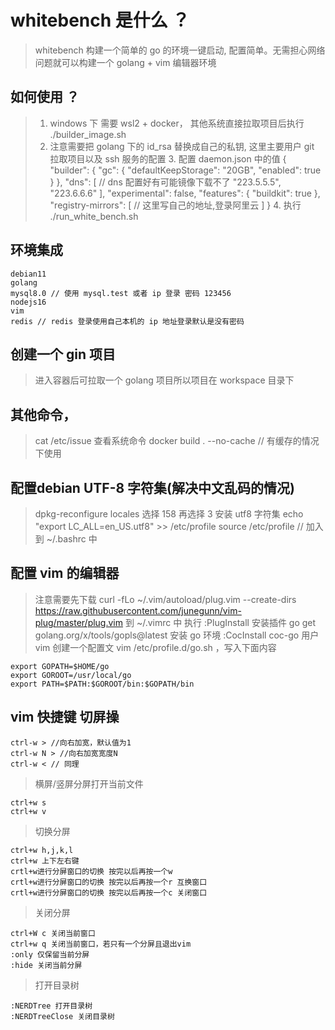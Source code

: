 # whitebench 是什么 ？

> whitebench 构建一个简单的 go 的环境一键启动, 配置简单。无需担心网络问题就可以构建一个 golang + vim 编辑器环境

## 如何使用 ？

> 1. windows 下 需要 wsl2 + docker， 其他系统直接拉取项目后执行 ./builder_image.sh
> 2. 注意需要把 golang 下的 id_rsa 替换成自己的私钥, 这里主要用户 git 拉取项目以及 ssh 服务的配置
>    3. 配置 daemon.json 中的值
{
     "builder": {
       "gc": {
         "defaultKeepStorage": "20GB",
         "enabled": true
       }
     },
     "dns": [  // dns 配置好有可能镜像下载不了
       "223.5.5.5",
       "223.6.6.6"
     ],
     "experimental": false,
     "features": {
       "buildkit": true
     },
     "registry-mirrors": [
        // 这里写自己的地址,登录阿里云
     ]
}
>    4. 执行 ./run_white_bench.sh

## 环境集成
    
    debian11
    golang
    mysql8.0 // 使用 mysql.test 或者 ip 登录 密码 123456
    nodejs16
    vim
    redis // redis 登录使用自己本机的 ip 地址登录默认是没有密码

## 创建一个 gin 项目

> 进入容器后可拉取一个 golang 项目所以项目在 workspace 目录下

## 其他命令，

> cat /etc/issue 查看系统命令
> docker build . --no-cache // 有缓存的情况下使用


## 配置debian UTF-8 字符集(解决中文乱码的情况)

> dpkg-reconfigure locales
    选择 158 再选择 3 安装 utf8 字符集
> echo "export LC_ALL=en_US.utf8" >> /etc/profile
>  source /etc/profile  // 加入到 ~/.bashrc 中


## 配置 vim 的编辑器

> 注意需要先下载 curl -fLo ~/.vim/autoload/plug.vim --create-dirs https://raw.githubusercontent.com/junegunn/vim-plug/master/plug.vim
> 到 ~/.vimrc 中
> 执行 :PlugInstall 安装插件
> go get golang.org/x/tools/gopls@latest 安装 go 环境
> :CocInstall coc-go
> 用户 vim 创建一个配置文 vim /etc/profile.d/go.sh ，写入下面内容
    
    export GOPATH=$HOME/go
    export GOROOT=/usr/local/go
    export PATH=$PATH:$GOROOT/bin:$GOPATH/bin

## vim 快捷键 切屏操

    ctrl-w > //向右加宽，默认值为1  
    ctrl-w N > //向右加宽宽度N  
    ctrl-w < // 同理 

> 横屏/竖屏分屏打开当前文件
    
    ctrl+w s  
    ctrl+w v 

> 切换分屏

    ctrl+w h,j,k,l  
    ctrl+w 上下左右键  
    crtl+w进行分屏窗口的切换 按完以后再按一个w  
    crtl+w进行分屏窗口的切换 按完以后再按一个r 互换窗口  
    crtl+w进行分屏窗口的切换 按完以后再按一个c 关闭窗口

> 关闭分屏

    ctrl+W c 关闭当前窗口  
    ctrl+w q 关闭当前窗口，若只有一个分屏且退出vim  
    :only 仅保留当前分屏  
    :hide 关闭当前分屏

> 打开目录树

    :NERDTree 打开目录树
    :NERDTreeClose 关闭目录树

